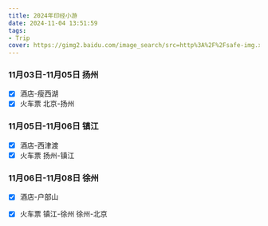 ```yaml
---
title: 2024年印经小游
date: 2024-11-04 13:51:59
tags:
- Trip
cover: https://gimg2.baidu.com/image_search/src=http%3A%2F%2Fsafe-img.xhscdn.com%2Fbw1%2Fcb803c1d-7c4b-4cc1-943c-f67cd3265453%3FimageView2%2F2%2Fw%2F1080%2Fformat%2Fjpg&refer=http%3A%2F%2Fsafe-img.xhscdn.com&app=2002&size=f9999,10000&q=a80&n=0&g=0n&fmt=auto?sec=1698314516&t=344d07d32a2a1e54756c9db3fc45926f
---
```

### 11月03日-11月05日 扬州
- [x] 酒店-瘦西湖
- [x] 火车票 北京-扬州 

### 11月05日-11月06日 镇江
- [x] 酒店-西津渡
- [x] 火车票 扬州-镇江

### 11月06日-11月08日 徐州
- [x] 酒店-户部山
- [x] 火车票 镇江-徐州 徐州-北京

